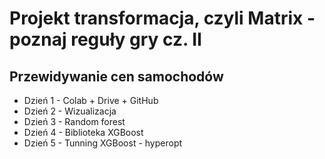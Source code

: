 # Projekt transformacja, czyli Matrix - poznaj reguły gry cz. II

## Przewidywanie cen samochodów

- Dzień 1 - Colab + Drive + GitHub
- Dzień 2 - Wizualizacja
- Dzień 3 - Random forest
- Dzień 4 - Biblioteka XGBoost
- Dzień 5 - Tunning XGBoost - hyperopt
